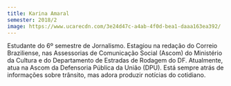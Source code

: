 ```yaml
---
title: Karina Amaral
semester: 2018/2
image: https://www.ucarecdn.com/3e24d47c-a4ab-4f0d-bea1-daaa163ea392/
---
```

Estudante do 6º semestre de Jornalismo. Estagiou na redação do Correio Braziliense, nas Assessorias de Comunicação Social (Ascom) do Ministério da Cultura e do Departamento de Estradas de Rodagem do DF. Atualmente, atua na Ascom da Defensoria Pública da União (DPU). Está sempre atrás de informações sobre trânsito, mas adora produzir notícias do cotidiano.
